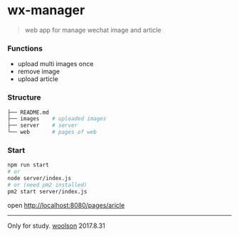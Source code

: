 # wx-manager

> web app for manage wechat image and article

### Functions

- upload multi images once
- remove image
- upload article

### Structure
```bash
├── README.md
├── images    # uploaded images
├── server    # server
└── web       # pages of web
```

### Start

```bash
npm run start
# or
node server/index.js
# or (need pm2 installed)
pm2 start server/index.js
```

open [http://localhost:8080/pages/aricle](http://localhost:8080/pages/aricle)

---

Only for study. [woolson](woolson.github.io) 2017.8.31
